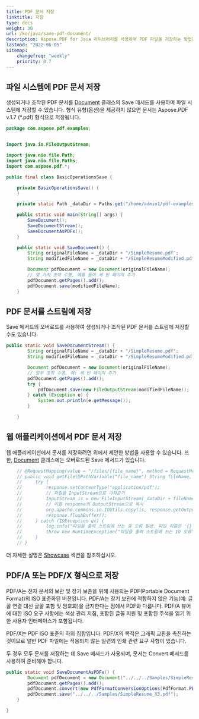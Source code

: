 ```yaml
---
title: PDF 문서 저장
linktitle: 저장
type: docs
weight: 30
url: /ko/java/save-pdf-document/
description: Aspose.PDF for Java 라이브러리를 사용하여 PDF 파일을 저장하는 방법을 배웁니다.
lastmod: "2021-06-05"
sitemap:
    changefreq: "weekly"
    priority: 0.7
---
```


## 파일 시스템에 PDF 문서 저장

생성되거나 조작된 PDF 문서를 [Document](https://reference.aspose.com/pdf/java/com.aspose.pdf/Document) 클래스의 Save 메서드를 사용하여 파일 시스템에 저장할 수 있습니다.
형식 유형(옵션)을 제공하지 않으면 문서는 Aspose.PDF v.1.7 (*.pdf) 형식으로 저장됩니다.

```java
package com.aspose.pdf.examples;


import java.io.FileOutputStream;

import java.nio.file.Path;
import java.nio.file.Paths;
import com.aspose.pdf.*;

public final class BasicOperationsSave {

    private BasicOperationsSave() {
    }

    private static Path _dataDir = Paths.get("/home/admin1/pdf-examples/Samples");

    public static void main(String[] args) {
        SaveDocument();
        SaveDocumentStream();
        SaveDocumentAsPDFx();
    }

    public static void SaveDocument() {
        String originalFileName = _dataDir + "/SimpleResume.pdf";
        String modifiedFileName = _dataDir + "/SimpleResumeModified.pdf";

        Document pdfDocument = new Document(originalFileName);
        // 몇 가지 조작 수행, 예를 들어 새 빈 페이지 추가
        pdfDocument.getPages().add();
        pdfDocument.save(modifiedFileName);
    }
```


## PDF 문서를 스트림에 저장

Save 메서드의 오버로드를 사용하여 생성되거나 조작된 PDF 문서를 스트림에 저장할 수도 있습니다.

```java
public static void SaveDocumentStream() {
        String originalFileName = _dataDir + "/SimpleResume.pdf";
        String modifiedFileName = _dataDir + "/SimpleResumeModified.pdf";

        Document pdfDocument = new Document(originalFileName);
        // 일부 조작 수행, 예: 새 빈 페이지 추가
        pdfDocument.getPages().add();
        try {
            pdfDocument.save(new FileOutputStream(modifiedFileName));
        } catch (Exception e) {
            System.out.println(e.getMessage());
        }

    }

```

## 웹 애플리케이션에서 PDF 문서 저장

웹 애플리케이션에서 문서를 저장하려면 위에서 제안한 방법을 사용할 수 있습니다. 또한, [Document](https://reference.aspose.com/pdf/java/com.aspose.pdf/Document) 클래스에는 오버로드된 Save 메서드가 있습니다.
```java
    // @RequestMapping(value = "/files/{file_name}", method = RequestMethod.GET)
    // public void getFile(@PathVariable("file_name") String fileName, HttpServletResponse response) {
    //     try {
    //         response.setContentType("application/pdf");
    //         // 파일을 InputStream으로 가져오기
    //         InputStream is = new FileInputStream(_dataDir + fileName);
    //         // 이를 response의 OutputStream으로 복사
    //         org.apache.commons.io.IOUtils.copy(is, response.getOutputStream());
    //         response.flushBuffer();
    //     } catch (IOException ex) {
    //         log.info("파일을 출력 스트림에 쓰는 중 오류 발생. 파일 이름은 '{}'", fileName, ex);
    //         throw new RuntimeException("파일을 출력 스트림에 쓰는 IO 오류");
    //     }
    // }
```


더 자세한 설명은 [Showcase]() 섹션을 참조하십시오.

## PDF/A 또는 PDF/X 형식으로 저장

PDF/A는 전자 문서의 보관 및 장기 보존을 위해 사용되는 PDF(Portable Document Format)의 ISO 표준화된 버전입니다. PDF/A는 장기 보관에 적합하지 않은 기능(예: 글꼴 연결 대신 글꼴 포함 및 암호화)을 금지한다는 점에서 PDF와 다릅니다. PDF/A 뷰어에 대한 ISO 요구 사항에는 색상 관리 지침, 포함된 글꼴 지원 및 포함된 주석을 읽기 위한 사용자 인터페이스가 포함됩니다.

PDF/X는 PDF ISO 표준의 하위 집합입니다. PDF/X의 목적은 그래픽 교환을 촉진하는 것이므로 일반 PDF 파일에는 적용되지 않는 일련의 인쇄 관련 요구 사항이 있습니다.

두 경우 모두 문서를 저장하는 데 Save 메서드가 사용되며, 문서는 Convert 메서드를 사용하여 준비해야 합니다.

```java
public static void SaveDocumentAsPDFx() {
        Document pdfDocument = new Document("../../../Samples/SimpleResume.pdf");
        pdfDocument.getPages().add();
        pdfDocument.convert(new PdfFormatConversionOptions(PdfFormat.PDF_X_3));
        pdfDocument.save("../../../Samples/SimpleResume_X3.pdf");
    }

}
```
